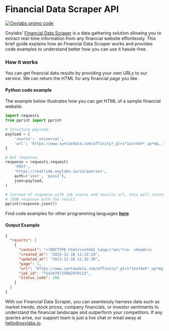 # Financial Data Scraper API

[![Oxylabs promo code](https://user-images.githubusercontent.com/129506779/250792357-8289e25e-9c36-4dc0-a5e2-2706db797bb5.png)](https://oxylabs.go2cloud.org/aff_c?offer_id=7&aff_id=877&url_id=112)

Oxylabs’ [Financial Data Scraper](https://oxylabs.io/products/scraper-api/web/financial-data-scraper?utm_source=github&utm_medium=repositories&utm_campaign=product) is a data gathering solution allowing you to extract real-time information from any financial website effortlessly. This brief guide explains how an Financial Data Scraper works and provides code examples to understand better how you can use it hassle-free.

### How it works

You can get financial data results by providing your own URLs to our service. We can return the HTML for any financial page you like.

#### Python code example

The example below illustrates how you can get HTML of a sample financial website.

```python
import requests
from pprint import pprint

# Structure payload.
payload = {
    'source': 'universal',
    'url': 'https://www.syntaxdata.com/affinity?_gl=1*1ozt4xh*_up*mq..*_ga*mtuyntq3ntm5lje3mdi1ndixotc.*_ga_v0892cy751*mtcwmju0mje5ni4xljaumtcwmju0mje5ni4wljauma..'
}

# Get response.
response = requests.request(
    'POST',
    'https://realtime.oxylabs.io/v1/queries',
    auth=('user', 'pass1'),
    json=payload,
)

# Instead of response with job status and results url, this will return the
# JSON response with the result.
pprint(response.json())
```
Find code examples for other programming languages [**here**](https://github.com/oxylabs/financial-data-scraper/tree/main/code%20examples)

#### Output Example
```json
{
  "results": [
    {
      "content": "<!DOCTYPE html>\n<html lang=\"en\">\n  <head>\n      <script\n    id=\"Cookiebot\"\n    src=\"https://consent. ... </html>",
      "created_at": "2023-12-18 11:32:29",
      "updated_at": "2023-12-18 11:32:30",
      "page": 1,
      "url": "https://www.syntaxdata.com/affinity?_gl=1*1ozt4xh*_up*mq..*_ga*mtuyntq3ntm5lje3mdi1ndixotc.*_ga_v0892cy751*mtcwmju0mje5ni4xljaumtcwmju0mje5ni4wljauma..",
      "job_id": "7142476715002970113",
      "status_code": 200
    }
  ]
}
```
With our Financial Data Scraper, you can seamlessly harness data such as market trends, stock prices, company financials, or investor sentiments to understand the financial landscape and outperform your competitors. If any queries arise, our support team is just a live chat or email away at hello@oxylabs.io.
